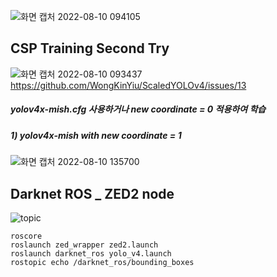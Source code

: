 ![화면 캡처 2022-08-10 094105](https://user-images.githubusercontent.com/88171531/183786294-81c00f4b-76c4-45ce-a503-aced832469f2.png)

## CSP Training Second Try
![화면 캡처 2022-08-10 093437](https://user-images.githubusercontent.com/88171531/183785162-f388cfbd-279d-4579-b7d3-7d9091b4cfb2.png)
https://github.com/WongKinYiu/ScaledYOLOv4/issues/13
##### yolov4x-mish.cfg 사용하거나 new coordinate = 0 적용하여 학습
##### 1) yolov4x-mish with new coordinate = 1
![화면 캡처 2022-08-10 135700](https://user-images.githubusercontent.com/88171531/183819168-b04f570a-a202-419b-b425-118a50bbdef4.png)

## Darknet ROS _ ZED2 node
![topic](https://user-images.githubusercontent.com/88171531/183785263-3f2ea8dc-a3db-4c4a-becf-0d84903ec886.png)
```
roscore
roslaunch zed_wrapper zed2.launch
roslaunch darknet_ros yolo_v4.launch
rostopic echo /darknet_ros/bounding_boxes
```
